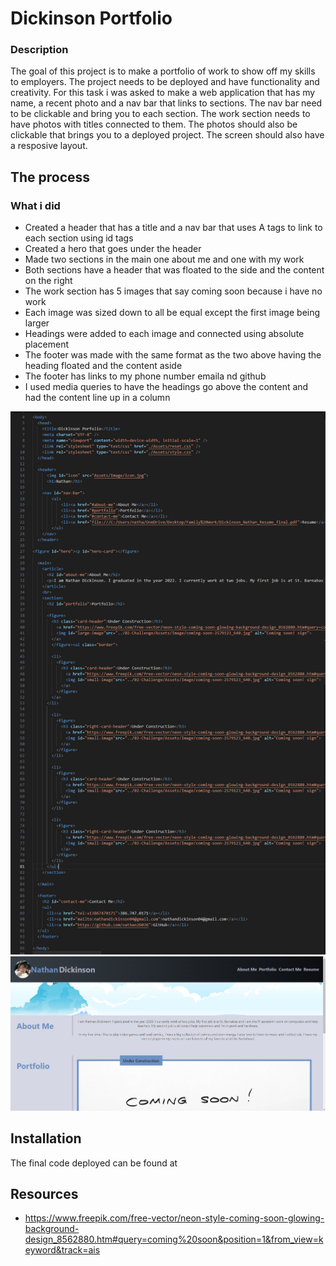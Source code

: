 # Dickinson Portfolio

### Description
The goal of this project is to make a portfolio of work to show off my skills to employers. The project needs to be deployed and have functionality and creativity. For this task i was asked to make a web application that has my name, a recent photo and a nav bar that links to sections. The nav bar need to be clickable and bring you to each section. The work section needs to have photos with titles connected to them. The photos should also be clickable that brings you to a deployed project. The screen should also have a resposive layout.

## The process


### What i did
* Created a header that has a title and a nav bar that uses A tags to link to each section using id tags
* Created a hero that goes under the header 
* Made two sections in the main one about me and one with my work
* Both sections have a header that was floated to the side and the content on the right
* The work section has 5 images that say coming soon because i have no work
* Each image was sized down to all be equal except the first image being larger
* Headings were added to each image and connected using absolute placement
* The footer was made with the same format as the two above having the heading floated and the content aside
* The footer has links to my phone number emaila nd github
* I used media queries to have the headings go above the content and had the content line up in a column

![The complete version of the code](https://github.com/nathan26036/dickinson-portfolio/blob/main/02-Challenge/Assets/Image/code.PNG)
![The Deployed image](https://github.com/nathan26036/dickinson-portfolio/blob/main/02-Challenge/Assets/Image/web-application.PNG)

## Installation 
The final code deployed can be found at 

## Resources
* https://www.freepik.com/free-vector/neon-style-coming-soon-glowing-background-design_8562880.htm#query=coming%20soon&position=1&from_view=keyword&track=ais

